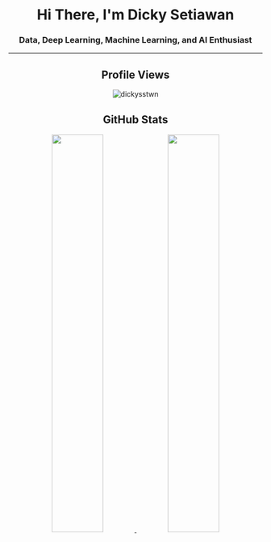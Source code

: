 <h1 align="center">Hi There, I'm Dicky Setiawan</h1>
<h3 align="center">Data, Deep Learning, Machine Learning, and AI Enthusiast</h3>
<hr />

<h2 align="center">Profile Views</h2>
<p align="center"><img src="https://komarev.com/ghpvc/?username=dickysstwn&label=Profile%20views&color=0e75b6&style=flat" alt="dickysstwn" /></p>

<h2 align="center">GitHub Stats</h2>

<p align="center">
  <a href="https://github.com/dickysstwn">
    <img src="https://github-readme-stats.vercel.app/api?username=dickysstwn&show_icons=true&theme=github_dark&hide_border=true" width="45%" />
    <img src="https://github-readme-streak-stats.herokuapp.com/?user=dickysstwn&theme=github-dark-blue&hide_border=true" width="45%"/>
  </a>
</p>
